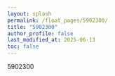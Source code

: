 ```yaml
---
layout: splash
permalink: /float_pages/5902300/
title: "5902300"
author_profile: false
last_modified_at: 2025-06-13
toc: false
---
```

 
5902300

